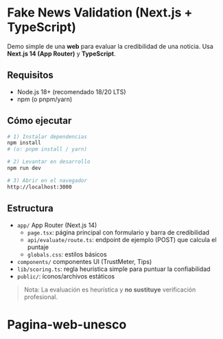 # Fake News Validation (Next.js + TypeScript)

Demo simple de una **web** para evaluar la credibilidad de una noticia.
Usa **Next.js 14 (App Router)** y **TypeScript**.

## Requisitos
- Node.js 18+ (recomendado 18/20 LTS)
- npm (o pnpm/yarn)

## Cómo ejecutar
```bash
# 1) Instalar dependencias
npm install
# (o: pnpm install / yarn)

# 2) Levantar en desarrollo
npm run dev

# 3) Abrir en el navegador
http://localhost:3000
```

## Estructura
- `app/` App Router (Next.js 14)
  - `page.tsx`: página principal con formulario y barra de credibilidad
  - `api/evaluate/route.ts`: endpoint de ejemplo (POST) que calcula el puntaje
  - `globals.css`: estilos básicos
- `components/` componentes UI (TrustMeter, Tips)
- `lib/scoring.ts`: regla heurística simple para puntuar la confiabilidad
- `public/`: íconos/archivos estáticos

> Nota: La evaluación es heurística y **no sustituye** verificación profesional.
# Pagina-web-unesco
